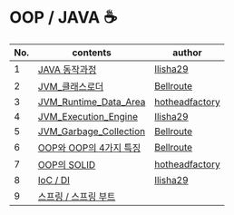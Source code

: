 # OOP / JAVA ☕️

| No.  | contents                                                     | author                                              |
| ---- | ------------------------------------------------------------ | --------------------------------------------------- |
| 1    | [JAVA 동작과정](https://github.com/sproutt/cs-world/blob/main/OOP_JAVA_%EA%B0%9D%EC%B2%B4%EC%A7%80%ED%96%A5%EB%B0%8F%EC%9E%90%EB%B0%94/01_JAVA_Operation_Process.md) | [Ilisha29](https://www.notion.so/CS-9bc6faf434904ec2b870c84f8c06280a)             |
| 2    | [JVM_클래스로더](https://github.com/sproutt/cs-world/blob/main/OOP_JAVA_%EA%B0%9D%EC%B2%B4%EC%A7%80%ED%96%A5%EB%B0%8F%EC%9E%90%EB%B0%94/02_JVM_ClassLoader.md) | [Bellroute](https://github.com/Bellroute)           |
| 3    | [JVM_Runtime_Data_Area](https://github.com/sproutt/cs-world/blob/main/OOP_JAVA_%EA%B0%9D%EC%B2%B4%EC%A7%80%ED%96%A5%EB%B0%8F%EC%9E%90%EB%B0%94/03_JVM_Runtime_Data_Area.md) | [hotheadfactory](https://github.com/hotheadfactory) |
| 4    | [JVM_Execution_Engine](https://github.com/sproutt/cs-world/blob/main/OOP_JAVA_%EA%B0%9D%EC%B2%B4%EC%A7%80%ED%96%A5%EB%B0%8F%EC%9E%90%EB%B0%94/04_JVM_Execution_Engine.md) | [Ilisha29](https://www.notion.so/CS-9bc6faf434904ec2b870c84f8c06280a)             |
| 5    | [JVM_Garbage_Collection](https://github.com/sproutt/cs-world/blob/main/OOP_JAVA_%EA%B0%9D%EC%B2%B4%EC%A7%80%ED%96%A5%EB%B0%8F%EC%9E%90%EB%B0%94/05_JVM_Garbage_Collection.md) | [Bellroute](https://github.com/Bellroute)           |
| 6     | [OOP와 OOP의 4가지 특징]()   | [Bellroute](https://github.com/Bellroute) |
| 7     | [OOP의 SOLID]() | [hotheadfactory](https://github.com/hotheadfactory) |
| 8     | [IoC / DI](https://github.com/sproutt/cs-world/blob/main/OOP_JAVA_%EA%B0%9D%EC%B2%B4%EC%A7%80%ED%96%A5%EB%B0%8F%EC%9E%90%EB%B0%94/08_IoC_DI.md) | [Ilisha29](https://www.notion.so/CS-9bc6faf434904ec2b870c84f8c06280a) |
| 9     | [스프링 / 스프링 부트]() |            |

